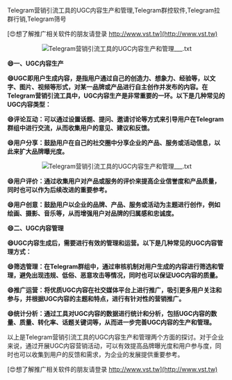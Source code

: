 Telegram营销引流工具的UGC内容生产和管理,Telegram群控软件,Telegram拉群行销,Telegram筛号

[😍想了解推广相关软件的朋友请登录 http://www.vst.tw](http://www.vst.tw)

 <center><img src="https://vst.tw/MP4/tuiguang/png/0.png" alt="Telegram营销引流工具的UGC内容生产和管理___.txt"></center>

**😄一、UGC内容生产**

**😄UGC即用户生成内容，是指用户通过自己的创造力、想象力、经验等，以文字、图片、视频等形式，对某一品牌或产品进行自主创作并发布的内容。在Telegram营销引流工具中，UGC内容生产是非常重要的一环。以下是几种常见的UGC内容类型：**

**😄评论互动：可以通过设置话题、提问、邀请讨论等方式来引导用户在Telegram群组中进行交流，从而收集用户的意见、建议和反馈。**

**😄用户分享：鼓励用户在自己的社交圈中分享企业的产品、服务或活动信息，以此来扩大品牌曝光度。**

 <center><img src="https://vst.tw/MP4/tuiguang/png/1.png" alt="Telegram营销引流工具的UGC内容生产和管理___.txt"></center>

**😄用户评价：通过收集用户对产品或服务的评价来提高企业信誉度和产品质量，同时也可以作为后续改进的重要参考。**

**😄用户创意：鼓励用户以企业的品牌、产品、服务或活动为主题进行创作，例如绘画、摄影、音乐等，从而增强用户对品牌的归属感和忠诚度。**

**😄二、UGC内容管理**

**😄UGC内容生成后，需要进行有效的管理和运营。以下是几种常见的UGC内容管理方式：**

**😄筛选管理：在Telegram群组中，通过审核机制对用户生成的内容进行筛选和管理，避免出现违规、低俗、恶意攻击等情况，同时也可以保证UGC内容的质量。**

**😄推广运营：将优质UGC内容在社交媒体平台上进行推广，吸引更多用户关注和参与，并根据UGC内容的主题和特点，进行有针对性的营销推广。**

**😄统计分析：通过工具对UGC内容的数据进行统计和分析，包括UGC内容的数量、质量、转化率、话题关键词等，从而进一步完善UGC内容的生产和管理。**

以上是Telegram营销引流工具的UGC内容生产和管理两个方面的探讨。对于企业来说，通过开展UGC内容营销活动，可以有效提高品牌曝光度和用户参与度，同时也可以收集到用户的反馈和需求，为企业的发展提供重要参考。

[😍想了解推广相关软件的朋友请登录 http://www.vst.tw](http://www.vst.tw)



